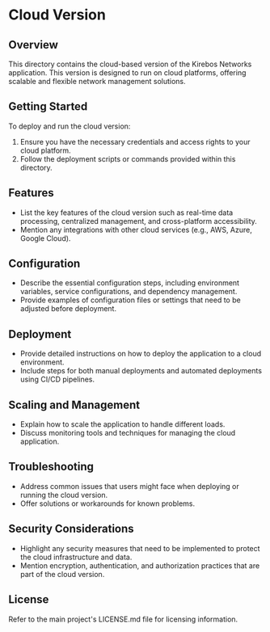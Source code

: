# Cloud Version

## Overview
This directory contains the cloud-based version of the Kirebos Networks application. This version is designed to run on cloud platforms, offering scalable and flexible network management solutions.

## Getting Started
To deploy and run the cloud version:
1. Ensure you have the necessary credentials and access rights to your cloud platform.
2. Follow the deployment scripts or commands provided within this directory.

## Features
- List the key features of the cloud version such as real-time data processing, centralized management, and cross-platform accessibility.
- Mention any integrations with other cloud services (e.g., AWS, Azure, Google Cloud).

## Configuration
- Describe the essential configuration steps, including environment variables, service configurations, and dependency management.
- Provide examples of configuration files or settings that need to be adjusted before deployment.

## Deployment
- Provide detailed instructions on how to deploy the application to a cloud environment.
- Include steps for both manual deployments and automated deployments using CI/CD pipelines.

## Scaling and Management
- Explain how to scale the application to handle different loads.
- Discuss monitoring tools and techniques for managing the cloud application.

## Troubleshooting
- Address common issues that users might face when deploying or running the cloud version.
- Offer solutions or workarounds for known problems.

## Security Considerations
- Highlight any security measures that need to be implemented to protect the cloud infrastructure and data.
- Mention encryption, authentication, and authorization practices that are part of the cloud version.

## License
Refer to the main project's LICENSE.md file for licensing information.
